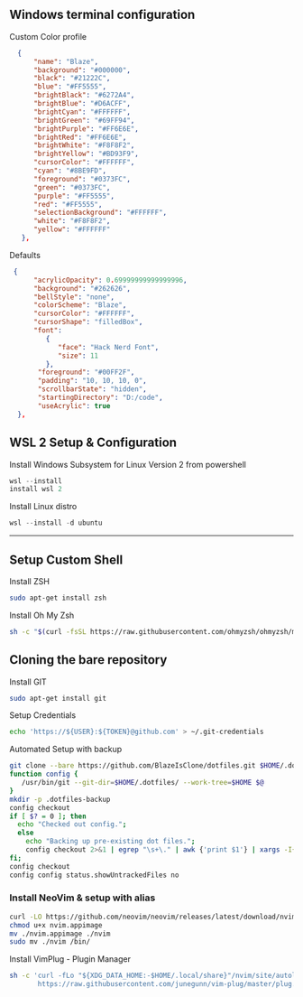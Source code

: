 
## Windows terminal configuration

Custom Color profile

```json
  {
      "name": "Blaze",
      "background": "#000000",
      "black": "#21222C",
      "blue": "#FF5555",
      "brightBlack": "#6272A4",
      "brightBlue": "#D6ACFF",
      "brightCyan": "#FFFFFF",
      "brightGreen": "#69FF94",
      "brightPurple": "#FF6E6E",
      "brightRed": "#FF6E6E",
      "brightWhite": "#F8F8F2",
      "brightYellow": "#BD93F9",
      "cursorColor": "#FFFFFF",
      "cyan": "#8BE9FD",
      "foreground": "#0373FC",
      "green": "#0373FC",
      "purple": "#FF5555",
      "red": "#FF5555",
      "selectionBackground": "#FFFFFF",
      "white": "#F8F8F2",
      "yellow": "#FFFFFF"
   },
```

Defaults

```json
 {
      "acrylicOpacity": 0.69999999999999996,
      "background": "#262626",
      "bellStyle": "none",
      "colorScheme": "Blaze",
      "cursorColor": "#FFFFFF",
      "cursorShape": "filledBox",
      "font":
         {
            "face": "Hack Nerd Font",
            "size": 11
         },
       "foreground": "#00FF2F",
       "padding": "10, 10, 10, 0",
       "scrollbarState": "hidden",
       "startingDirectory": "D:/code",
       "useAcrylic": true
  },

```


## WSL 2 Setup & Configuration

Install Windows Subsystem for Linux Version 2 from powershell

```powershell
wsl --install
install wsl 2
```

Install Linux distro

```powershell
wsl --install -d ubuntu
```

---


## Setup Custom Shell


Install ZSH

```bash
sudo apt-get install zsh
```

Install Oh My Zsh

```bash
sh -c "$(curl -fsSL https://raw.githubusercontent.com/ohmyzsh/ohmyzsh/master/tools/install.sh)"
```

## Cloning the bare repository

Install GIT

```bash
sudo apt-get install git
```

Setup Credentials

```bash
echo 'https://${USER}:${TOKEN}@github.com' > ~/.git-credentials
```
Automated Setup with backup

```bash
git clone --bare https://github.com/BlazeIsClone/dotfiles.git $HOME/.dotfiles
function config {
   /usr/bin/git --git-dir=$HOME/.dotfiles/ --work-tree=$HOME $@
}
mkdir -p .dotfiles-backup
config checkout
if [ $? = 0 ]; then
  echo "Checked out config.";
  else
    echo "Backing up pre-existing dot files.";
    config checkout 2>&1 | egrep "\s+\." | awk {'print $1'} | xargs -I{} mv {} .dotfiles-backup/{}
fi;
config checkout
config config status.showUntrackedFiles no
```


### Install NeoVim & setup with alias

```bash
curl -LO https://github.com/neovim/neovim/releases/latest/download/nvim.appimage
chmod u+x nvim.appimage
mv ./nvim.appimage ./nvim
sudo mv ./nvim /bin/
```

Install VimPlug - Plugin Manager

```bash
sh -c 'curl -fLo "${XDG_DATA_HOME:-$HOME/.local/share}"/nvim/site/autoload/plug.vim --create-dirs \
       https://raw.githubusercontent.com/junegunn/vim-plug/master/plug.vim'
```
